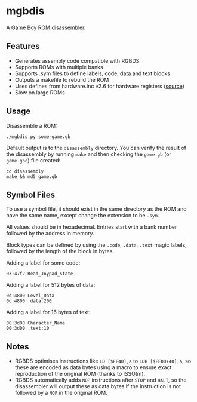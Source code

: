 # mgbdis 

A Game Boy ROM disassembler.


## Features

- Generates assembly code compatible with RGBDS
- Supports ROMs with multiple banks
- Supports .sym files to define labels, code, data and text blocks
- Outputs a makefile to rebuild the ROM
- Uses defines from hardware.inc v2.6 for hardware registers ([source](https://github.com/tobiasvl/hardware.inc))
- Slow on large ROMs


## Usage

Disassemble a ROM:

    ./mgbdis.py some-game.gb

Default output is to the ```disassembly``` directory. You can verify the result of the disassembly by running ```make``` and then checking the ```game.gb``` (or ```game.gbc```) file created:

    cd disassembly
    make && md5 game.gb


## Symbol Files

To use a symbol file, it should exist in the same directory as the ROM and have the same name, except change the extension to be ```.sym```.

All values should be in hexadecimal.  Entries start with a bank number followed by the address in memory.  

Block types can be defined by using the ```.code```, ```.data```, ```.text``` magic labels, followed by the length of the block in bytes.

Adding a label for some code:

```
03:47f2 Read_Joypad_State
```

Adding a label for 512 bytes of data:

```
0d:4800 Level_Data
0d:4800 .data:200
```

Adding a label for 16 bytes of text:

```
00:3d00 Character_Name
00:3d00 .text:10
```


## Notes

- RGBDS optimises instructions like ```LD [$FF40],a``` to ```LDH [$FF00+40],a```, so these are encoded as data bytes using a macro to ensure exact reproduction of the original ROM (thanks to ISSOtm).
- RGBDS automatically adds ```NOP``` instructions after ```STOP``` and ```HALT```, so the disassembler will output these as data bytes if the instruction is not followed by a ```NOP``` in the original ROM.



